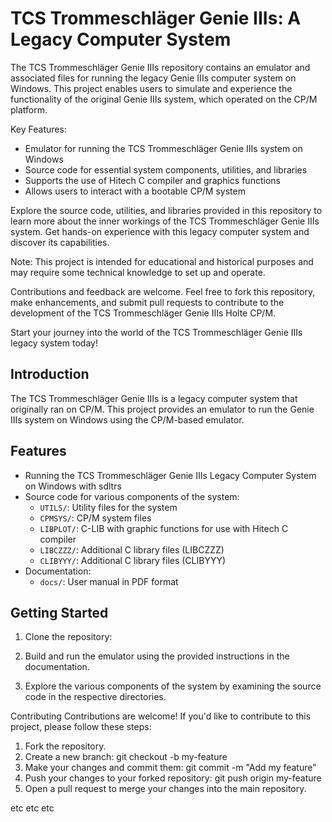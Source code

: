 # TCS Trommeschläger Genie IIIs: A Legacy Computer System

The TCS Trommeschläger Genie IIIs repository contains an emulator and associated files for running the legacy Genie IIIs computer system on Windows. This project enables users to simulate and experience the functionality of the original Genie IIIs system, which operated on the CP/M platform.

Key Features:

- Emulator for running the TCS Trommeschläger Genie IIIs system on Windows
- Source code for essential system components, utilities, and libraries
- Supports the use of Hitech C compiler and graphics functions
- Allows users to interact with a bootable CP/M system

Explore the source code, utilities, and libraries provided in this repository to learn more about the inner workings of the TCS Trommeschläger Genie IIIs system. Get hands-on experience with this legacy computer system and discover its capabilities.

Note: This project is intended for educational and historical purposes and may require some technical knowledge to set up and operate.

Contributions and feedback are welcome. Feel free to fork this repository, make enhancements, and submit pull requests to contribute to the development of the TCS Trommeschläger Genie IIIs Holte CP/M.

Start your journey into the world of the TCS Trommeschläger Genie IIIs legacy system today!

## Introduction

The TCS Trommeschläger Genie IIIs is a legacy computer system that originally ran on CP/M. This project provides an emulator to run the Genie IIIs system on Windows using the CP/M-based emulator.

## Features

- Running the TCS Trommeschläger Genie IIIs Legacy Computer System on Windows with sdltrs
- Source code for various components of the system:
  - `UTILS/`: Utility files for the system
  - `CPMSYS/`: CP/M system files
  - `LIBPLOT/`: C-LIB with graphic functions for use with Hitech C compiler
  - `LIBCZZZ/`: Additional C library files (LIBCZZZ)
  - `CLIBYYY/`: Additional C library files (CLIBYYY)
- Documentation:
  - `docs/`: User manual in PDF format

## Getting Started

1. Clone the repository:
2. Build and run the emulator using the provided instructions in the documentation.

3. Explore the various components of the system by examining the source code in the respective directories.

Contributing
Contributions are welcome! If you'd like to contribute to this project, please follow these steps:

1. Fork the repository.
2. Create a new branch:
git checkout -b my-feature
3. Make your changes and commit them:
git commit -m "Add my feature"
4. Push your changes to your forked repository:
git push origin my-feature
5. Open a pull request to merge your changes into the main repository.

etc etc etc
